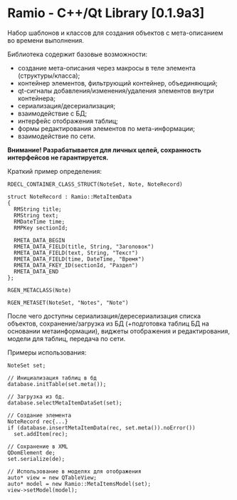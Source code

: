 # Ramio - C++/Qt Library [0.1.9a3]

Набор шаблонов и классов для создания объектов с мета-описанием во времени выполнения.

Библиотека содержит базовые возможности:
+ создание мета-описания через макросы в теле элемента (структуры/класса);
+ контейнер элементов, фильтрующий контейнер, объединяющий;
+ qt-сигналы добавления/изменения/удаления элементов внутри контейнера;
+ сериализация/десериализация;
+ взаимодействие с БД;
+ интерфейс отображения таблиц;
+ формы редактирования элементов по мета-информации;
+ взаимодействие по сети.

**Внимание! Разрабатывается для личных целей, сохранность интерфейсов не гарантируется.**

Краткий пример определения:

	RDECL_CONTAINER_CLASS_STRUCT(NoteSet, Note, NoteRecord)

	struct NoteRecord : Ramio::MetaItemData
	{
	  RMString title;
	  RMString text;
	  RMDateTime time;
	  RMPKey sectionId;

	  RMETA_DATA_BEGIN
	  RMETA_DATA_FIELD(title, String, "Заголовок")
	  RMETA_DATA_FIELD(text, String, "Текст")
	  RMETA_DATA_FIELD(time, DateTime, "Время")
	  RMETA_DATA_FKEY_ID(sectionId, "Раздел")
	  RMETA_DATA_END
	};

	RGEN_METACLASS(Note)

	RGEN_METASET(NoteSet, "Notes", "Note")

После чего доступны сериализация/дересериализация списка объектов,
сохранение/загрузка из БД (+подготовка таблиц БД на основании метаинформации), виджеты отображения и редактирования, модели для таблиц, передача по сети.

Примеры использования:

	NoteSet set;

	// Инициализация таблиц в бд
	database.initTable(set.meta());

	// Загрузка из бд.
	database.selectMetaItemDataSet(set);

	// Создание элемента
	NoteRecord rec{...}
	if (database.insertMetaItemData(rec, set.meta()).noError())
	  set.addItem(rec);

	// Сохранение в XML
	QDomElement de;
	set.serialize(de);

	// Использование в моделях для отображения
	auto* view = new QTableView;
	auto* model = new Ramio::MetaItemsModel(set);
	view->setModel(model);
